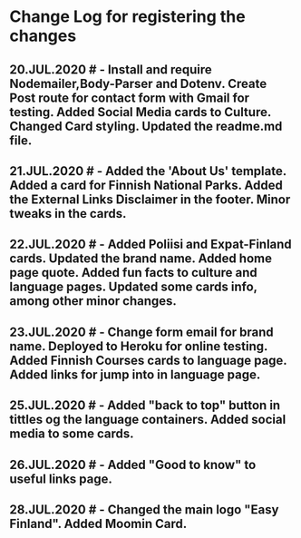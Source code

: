 # Change Log for registering the changes

## 20.JUL.2020 # - Install and require Nodemailer,Body-Parser and Dotenv. Create Post route for contact form with Gmail for testing. Added Social Media cards to Culture. Changed Card styling. Updated the readme.md file.

## 21.JUL.2020 # - Added the 'About Us' template. Added a card for Finnish National Parks. Added the External Links Disclaimer in the footer. Minor tweaks in the cards.

## 22.JUL.2020  # - Added Poliisi and Expat-Finland cards. Updated the brand name. Added home page quote. Added fun facts to culture and language pages. Updated some cards info, among other minor changes.

## 23.JUL.2020 # - Change form email for brand name. Deployed to Heroku for online testing. Added Finnish Courses cards to language page. Added links for jump into in language page.

## 25.JUL.2020 # - Added "back to top" button in tittles og the language containers. Added social media to some cards.

## 26.JUL.2020 # - Added "Good to know" to useful links page.

## 28.JUL.2020 # - Changed the main logo "Easy Finland". Added Moomin Card.